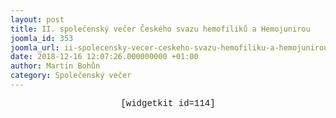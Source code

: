 ```yaml
---
layout: post
title: II. společenský večer Českého svazu hemofiliků a Hemojunirou
joomla_id: 353
joomla_url: ii-spolecensky-vecer-ceskeho-svazu-hemofiliku-a-hemojunirou
date: 2018-12-16 12:07:26.000000000 +01:00
author: Martin Bohůn
category: Společenský večer
---
```


<p style="text-align: center;"><span style="font-family: Courier New;"><span style="font-family: Courier New;">[widgetkit id=114]</span></span></p>
